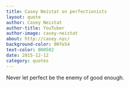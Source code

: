 ```yaml
---
title: Casey Neistat on perfectionists
layout: quote
author: Casey Neistat
author-title: YouTuber
author-image: casey-neistat
about: http://casey.nyc/
background-color: 00fe54
text-color: 000502
date: 2015-12-12
category: quotes
---
```


Never let perfect be the enemy of good enough.